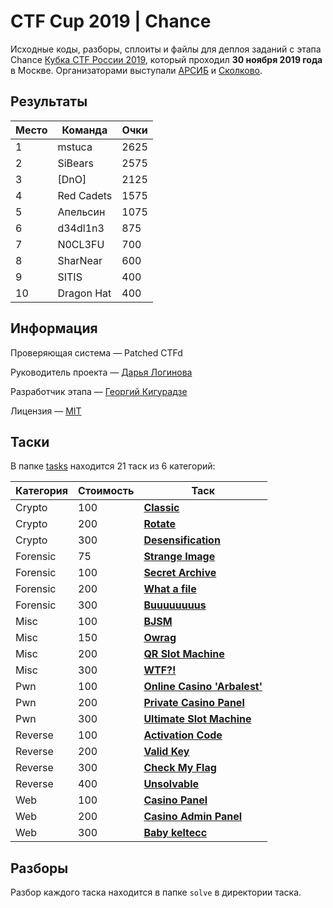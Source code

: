# CTF Cup 2019 | Chance

Исходные коды, разборы, сплоиты и файлы для деплоя заданий с этапа Chance [Кубка CTF России 2019](https://ctfcup.ru/), который проходил **30 ноября 2019 года** в Москве. Организаторами выступали [АРСИБ](http://aciso.ru) и [Сколково](https://sk.ru).


## Результаты

| Место | Команда | Очки |
|-------|---------|------|
| 1 | mstuca | 2625 |
| 2 | SiBears | 2575 |
| 3 | \[DnO\] | 2125 |
| 4 | Red Cadets | 1575 |
| 5 | Апельсин | 1075 |
| 6 | d34dl1n3 | 875 |
| 7 | N0CL3FU | 700 |
| 8 | SharNear | 600 |
| 9 | SITIS | 400 |
| 10 | Dragon Hat | 400 |


## Информация

Проверяющая система — Patched CTFd

Руководитель проекта — [Дарья Логинова](https://github.com/deviantwish)

Разработчик этапа — [Георгий Кигурадзе](https://github.com/revervand)

Лицензия — [MIT](LICENSE)


## Таски

В папке [tasks](tasks/) находится 21 таск из 6 категорий:

| Категория | Стоимость | Таск |
|-----------|-----------|------|
| Crypto | 100 | [**Classic**](tasks/crypto/crypto_100) | 
| Crypto | 200 | [**Rotate**](tasks/crypto/crypto_200) |
| Crypto | 300 | [**Desensification**](tasks/crypto/crypto_300) |
| Forensic | 75 | [**Strange Image**](tasks/forensic/forensic_75) |
| Forensic | 100 | [**Secret Archive**](tasks/forensic/forensic_100) |
| Forensic | 200 | [**What a file**](tasks/forensic/forensic_200) |
| Forensic | 300 | [**Buuuuuuuus**](tasks/forensic/forensic_300) |
| Misc | 100 | [**BJSM**](tasks/misc/misc_100) |
| Misc | 150 | [**Owrag**](tasks/misc/misc_150) |
| Misc | 200 | [**QR Slot Machine**](tasks/misc/misc_200) |
| Misc | 300 | [**WTF?!**](tasks/misc/misc_300) |
| Pwn | 100 | [**Online Casino 'Arbalest'**](tasks/pwn/pwn_100) |
| Pwn | 200 | [**Private Casino Panel**](tasks/pwn/pwn_200) |
| Pwn | 300 | [**Ultimate Slot Machine**](tasks/pwn/pwn_300) |
| Reverse | 100 | [**Activation Code**](tasks/reverse/rev_100) |
| Reverse | 200 | [**Valid Key**](tasks/reverse/rev_200) |
| Reverse | 300 | [**Check My Flag**](tasks/reverse/rev_300) |
| Reverse | 400 | [**Unsolvable**](tasks/reverse/rev_400) |
| Web | 100 | [**Casino Panel**](tasks/web/web_100) |
| Web | 200 | [**Casino Admin Panel**](tasks/web/web_200) |
| Web | 300 | [**Baby keltecc**](tasks/web/web_300) |


## Разборы

Разбор каждого таска находится в папке `solve` в директории таска. 
